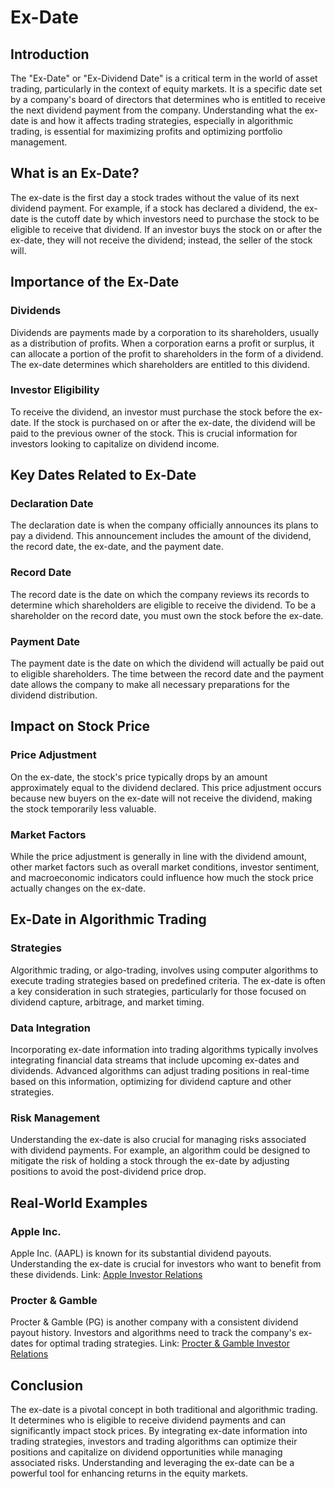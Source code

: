 # Ex-Date

## Introduction

The "Ex-Date" or "Ex-Dividend Date" is a critical term in the world of asset trading, particularly in the context of equity markets. It is a specific date set by a company's board of directors that determines who is entitled to receive the next dividend payment from the company. Understanding what the ex-date is and how it affects trading strategies, especially in algorithmic trading, is essential for maximizing profits and optimizing portfolio management.

## What is an Ex-Date?

The ex-date is the first day a stock trades without the value of its next dividend payment. For example, if a stock has declared a dividend, the ex-date is the cutoff date by which investors need to purchase the stock to be eligible to receive that dividend. If an investor buys the stock on or after the ex-date, they will not receive the dividend; instead, the seller of the stock will.

## Importance of the Ex-Date

### Dividends

Dividends are payments made by a corporation to its shareholders, usually as a distribution of profits. When a corporation earns a profit or surplus, it can allocate a portion of the profit to shareholders in the form of a dividend. The ex-date determines which shareholders are entitled to this dividend.

### Investor Eligibility

To receive the dividend, an investor must purchase the stock before the ex-date. If the stock is purchased on or after the ex-date, the dividend will be paid to the previous owner of the stock. This is crucial information for investors looking to capitalize on dividend income.

## Key Dates Related to Ex-Date

### Declaration Date

The declaration date is when the company officially announces its plans to pay a dividend. This announcement includes the amount of the dividend, the record date, the ex-date, and the payment date.

### Record Date

The record date is the date on which the company reviews its records to determine which shareholders are eligible to receive the dividend. To be a shareholder on the record date, you must own the stock before the ex-date.

### Payment Date

The payment date is the date on which the dividend will actually be paid out to eligible shareholders. The time between the record date and the payment date allows the company to make all necessary preparations for the dividend distribution.

## Impact on Stock Price

### Price Adjustment

On the ex-date, the stock's price typically drops by an amount approximately equal to the dividend declared. This price adjustment occurs because new buyers on the ex-date will not receive the dividend, making the stock temporarily less valuable.

### Market Factors

While the price adjustment is generally in line with the dividend amount, other market factors such as overall market conditions, investor sentiment, and macroeconomic indicators could influence how much the stock price actually changes on the ex-date.

## Ex-Date in Algorithmic Trading

### Strategies

Algorithmic trading, or algo-trading, involves using computer algorithms to execute trading strategies based on predefined criteria. The ex-date is often a key consideration in such strategies, particularly for those focused on dividend capture, arbitrage, and market timing.

### Data Integration

Incorporating ex-date information into trading algorithms typically involves integrating financial data streams that include upcoming ex-dates and dividends. Advanced algorithms can adjust trading positions in real-time based on this information, optimizing for dividend capture and other strategies.

### Risk Management

Understanding the ex-date is also crucial for managing risks associated with dividend payments. For example, an algorithm could be designed to mitigate the risk of holding a stock through the ex-date by adjusting positions to avoid the post-dividend price drop.

## Real-World Examples

### Apple Inc.

Apple Inc. (AAPL) is known for its substantial dividend payouts. Understanding the ex-date is crucial for investors who want to benefit from these dividends. Link: [Apple Investor Relations](https://investor.apple.com/)

### Procter & Gamble

Procter & Gamble (PG) is another company with a consistent dividend payout history. Investors and algorithms need to track the company's ex-dates for optimal trading strategies. Link: [Procter & Gamble Investor Relations](https://www.pginvestor.com/)

## Conclusion

The ex-date is a pivotal concept in both traditional and algorithmic trading. It determines who is eligible to receive dividend payments and can significantly impact stock prices. By integrating ex-date information into trading strategies, investors and trading algorithms can optimize their positions and capitalize on dividend opportunities while managing associated risks. Understanding and leveraging the ex-date can be a powerful tool for enhancing returns in the equity markets.